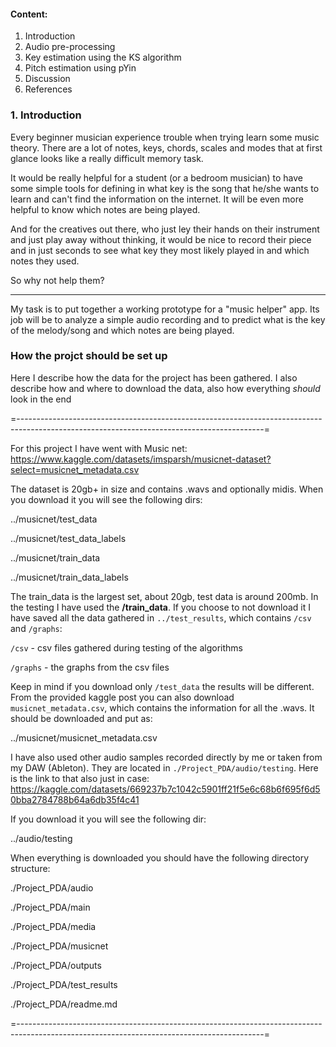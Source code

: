 #### Content:

1. Introduction
2. Audio pre-processing
3. Key estimation using the KS algorithm 
3. Pitch estimation using pYin
4. Discussion
5. References

### 1. Introduction

Every beginner musician experience trouble when trying learn some music theory. There are a lot of notes, keys, chords, scales and modes that at first glance looks like a really difficult memory task. 

It would be really helpful for a student (or a bedroom musician) to have some simple tools for defining in what key is the song that he/she wants to learn and can't find the information on the internet. It will be even more helpful to know which notes are being played.

And for the creatives out there, who just ley their hands on their instrument and just play away without thinking, it would be nice to record their piece and in just seconds to see what key they most likely played in and which notes they used. 

So why not help them?

***

My task is to put together a working prototype for a "music helper" app. Its job will be to analyze a simple audio recording and to predict what is the key of the melody/song and which notes are being played.

### How the projct should be set up

Here I describe how the data for the project has been gathered. I also describe how and where to download the data, also how everything *should* look in the end 

=-------------------------------------------------------------------------------------------------------------------------------------------=

For this project I have went with Music net: 
https://www.kaggle.com/datasets/imsparsh/musicnet-dataset?select=musicnet_metadata.csv

The dataset is 20gb+ in size and contains .wavs and optionally midis. When you download it you will see the following dirs:

../musicnet/test_data

../musicnet/test_data_labels

../musicnet/train_data

../musicnet/train_data_labels

The train_data is the largest set, about 20gb, test data is around 200mb. In the testing I have used the **/train_data**. If you choose to not download it I have saved all the data gathered in `../test_results`, which contains `/csv` and `/graphs`:

`/csv` - csv files gathered during testing of the algorithms

`/graphs` - the graphs from the csv files

Keep in mind if you download only `/test_data` the results will be different. From the provided kaggle post you can also download `musicnet_metadata.csv`, which contains the information for all the .wavs. It should be downloaded and put as:

../musicnet/musicnet_metadata.csv

I have also used other audio samples recorded directly by me or taken from my DAW (Ableton). They are located in `./Project_PDA/audio/testing`. Here is the link to that also just in case:
https://kaggle.com/datasets/669237b7c1042c5901ff21f5e6c68b6f695f6d50bba2784788b64a6db35f4c41

If you download it you will see the following dir:

../audio/testing

When everything is downloaded you should have the following directory structure:

./Project_PDA/audio

./Project_PDA/main

./Project_PDA/media

./Project_PDA/musicnet

./Project_PDA/outputs

./Project_PDA/test_results

./Project_PDA/readme.md

=-------------------------------------------------------------------------------------------------------------------------------------------=

